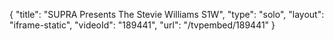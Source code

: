 {
    "title": "SUPRA Presents The Stevie Williams S1W",
    "type": "solo",
    "layout": "iframe-static",
    "videoId": "189441",
    "url": "\/tvpembed\/189441"
}